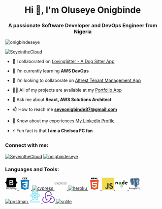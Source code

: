 <h1 align="center">Hi 👋, I'm Oluseye Onigbinde</h1>
<h3 align="center">A passionate Software Developer and DevOps Engineer from Nigeria</h3>

<p align="left"> <img src="https://komarev.com/ghpvc/?username=onigbindeseye&label=Profile%20views&color=0e75b6&style=flat" alt="onigbindeseye" /> </p>

<p align="left"> <a href="https://twitter.com/SeyeintheCloud" target="blank"><img src="https://img.shields.io/twitter/follow/SeyeintheCloud?logo=twitter&style=for-the-badge" alt="SeyeintheCloud" /></a> </p>

- 🔭 I collaborated on [LovingSitter - A Dog Sitter App](https://github.com/hatchways/team-bruschetta)

- 🌱 I’m currently learning **AWS DevOps**

- 👯 I’m looking to collaborate on [Altrest Tenant Management App](https://github.com/seyeonigbinde/Altrest-Tenant-App-FrontEnd-2)

- 👨‍💻 All of my projects are available at my [Portfolio App](https://oluseye.vercel.app/)

- 💬 Ask me about **React, AWS Solutions Architect**

- 📫 How to reach me **seyeonigbinde87@gmail.com**

- 📄 Know about my experiences [My LinkedIn Profile](https://linkedin.com/in/onigbindeseye)

- ⚡ Fun fact is that **I am a Chelsea FC fan**

<h3 align="left">Connect with me:</h3>
<p align="left">
<a href="https://twitter.com/SeyeintheCloud" target="blank"><img align="center" src="https://raw.githubusercontent.com/rahuldkjain/github-profile-readme-generator/master/src/images/icons/Social/twitter.svg" alt="SeyeintheCloud" height="30" width="40" /></a>
<a href="https://linkedin.com/in/onigbindeseye" target="blank"><img align="center" src="https://raw.githubusercontent.com/rahuldkjain/github-profile-readme-generator/master/src/images/icons/Social/linked-in-alt.svg" alt="onigbindeseye" height="30" width="40" /></a>
</p>

<h3 align="left">Languages and Tools:</h3>
<p align="left"> <a href="https://getbootstrap.com" target="_blank"> <img src="https://raw.githubusercontent.com/devicons/devicon/master/icons/bootstrap/bootstrap-plain-wordmark.svg" alt="bootstrap" width="40" height="40"/> </a> <a href="https://www.w3schools.com/css/" target="_blank"> <img src="https://raw.githubusercontent.com/devicons/devicon/master/icons/css3/css3-original-wordmark.svg" alt="css3" width="40" height="40"/> </a> <a href="https://www.cypress.io" target="_blank"> <img src="https://raw.githubusercontent.com/simple-icons/simple-icons/6e46ec1fc23b60c8fd0d2f2ff46db82e16dbd75f/icons/cypress.svg" alt="cypress" width="40" height="40"/> </a> <a href="https://expressjs.com" target="_blank"> <img src="https://raw.githubusercontent.com/devicons/devicon/master/icons/express/express-original-wordmark.svg" alt="express" width="40" height="40"/> </a> <a href="https://heroku.com" target="_blank"> <img src="https://www.vectorlogo.zone/logos/heroku/heroku-icon.svg" alt="heroku" width="40" height="40"/> </a> <a href="https://www.w3.org/html/" target="_blank"> <img src="https://raw.githubusercontent.com/devicons/devicon/master/icons/html5/html5-original-wordmark.svg" alt="html5" width="40" height="40"/> </a> <a href="https://developer.mozilla.org/en-US/docs/Web/JavaScript" target="_blank"> <img src="https://raw.githubusercontent.com/devicons/devicon/master/icons/javascript/javascript-original.svg" alt="javascript" width="40" height="40"/> </a> <a href="https://nodejs.org" target="_blank"> <img src="https://raw.githubusercontent.com/devicons/devicon/master/icons/nodejs/nodejs-original-wordmark.svg" alt="nodejs" width="40" height="40"/> </a> <a href="https://www.postgresql.org" target="_blank"> <img src="https://raw.githubusercontent.com/devicons/devicon/master/icons/postgresql/postgresql-original-wordmark.svg" alt="postgresql" width="40" height="40"/> </a> <a href="https://postman.com" target="_blank"> <img src="https://www.vectorlogo.zone/logos/getpostman/getpostman-icon.svg" alt="postman" width="40" height="40"/> </a> <a href="https://reactjs.org/" target="_blank"> <img src="https://raw.githubusercontent.com/devicons/devicon/master/icons/react/react-original-wordmark.svg" alt="react" width="40" height="40"/> </a> <a href="https://redux.js.org" target="_blank"> <img src="https://raw.githubusercontent.com/devicons/devicon/master/icons/redux/redux-original.svg" alt="redux" width="40" height="40"/> </a> <a href="https://www.sqlite.org/" target="_blank"> <img src="https://www.vectorlogo.zone/logos/sqlite/sqlite-icon.svg" alt="sqlite" width="40" height="40"/> </a> </p>
